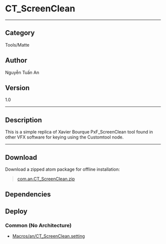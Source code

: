 # CT_ScreenClean
___

## Category
Tools/Matte

## Author
Nguyễn Tuấn An

## Version
1.0

___

## Description
<p>This is a simple replica of Xavier Bourque PxF_ScreenClean tool found in other VFX software for keying using the Customtool node.</p>

___

## Download

Download a zipped atom package for offline installation:
> [com.an.CT_ScreenClean.zip](https://gitlab.com/WeSuckLess/Reactor/-/archive/master/Reactor-master.zip?path=Atoms/com.an.CT_ScreenClean)  

## Dependencies

## Deploy

### Common (No Architecture)

<ul>
<li><a href="https://gitlab.com/WeSuckLess/Reactor/-/blob/master/Atoms/com.an.CT_ScreenClean/Macros/an/CT_ScreenClean.setting?ref_type=heads">Macros/an/CT_ScreenClean.setting</a></li>
</ul>
